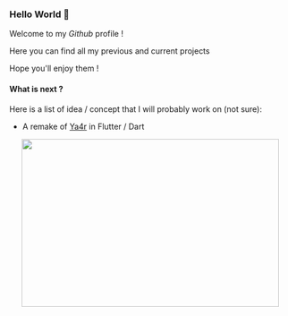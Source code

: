 ### Hello World :wave:

Welcome to my *Github* profile !

Here you can find all my previous and current projects

Hope you'll enjoy them !

#### What is next ?
Here is a list of idea / concept that I will probably work on (not sure):
* A remake of [Ya4r](https://github.com/0v3rl0w/Ya4r) in Flutter / Dart

<p align="center">
  <a href="https://octoprofile.now.sh/user?id=0v3rl0w"><img width="460" height="300" src="https://github-readme-stats.vercel.app/api?username=0v3rl0w&show_icons=true"></a>
</p>

